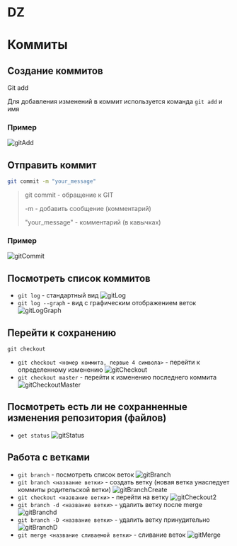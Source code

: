 # DZ
# Коммиты

## Создание коммитов
Git add

Для добавления изменений в коммит используется команда `git add` и имя

### Пример
![gitAdd](photos/gitAdd.png)

## Отправить коммит
```bash
git commit -m "your_message"
```
> git commit - обращение к GIT
>
>-m - добавить сообщение (комментарий)
>
>"your_message" - комментарий (в кавычках)
### Пример
![gitCommit](photos/gitCommit.png)

## Посмотреть список коммитов
* `git log` - стандартный вид
![gitLog](photos/gitLog.png)
* `git log --graph` - вид с графическим отображением веток
![gitLogGraph](photos/gitLog.png)


## Перейти к сохранению
 ```git checkout```
* ```git checkout <номер коммита, первые 4 символа>``` - перейти к определенному изменению ![gitCheckout](photos/gitChechout.png)
* ```git checkout master``` - перейти к изменению последнего коммита ![gitCheckoutMaster](photos/gtiCheckoutMaster.png)
## Посмотреть есть ли не сохранненные изменения репозитория (файлов)
* ```get status```
![gitStatus](photos/gitStatus.png)

## Работа с ветками
* ```git branch``` - посмотреть список веток ![gitBranch](photos/gitBranch.png)
* ```git branch <название ветки>``` - создать ветку (новая ветка унаследует коммиты родительской ветки) ![gitBranchCreate](photos/gitBranchCreate.png)
* ```git checkout <название ветки>``` - перейти на ветку ![gitCheckout2](photos/gitChechout.png)
* ```git branch -d <название ветки>``` - удалить ветку после merge ![gitBranchd](photos/gitBranchd.png)
* ```git branch -D <название ветки>``` - удалить ветку принудительно ![gitBranchD](photos/gitBranchD.png)
* ```git merge <название сливаемой ветки>``` - сливание веток ![gitMerge](photos/gitMerge.png)
